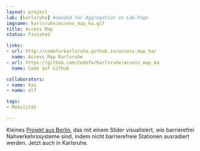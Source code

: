 ```yaml
---
layout: project
lab: [karlsruhe] #needed for Aggregation on Lab-Page
imgname: karlsruhe/access_map_ka.gif
title: Access Map
status: Finished

links:
- url: http://codeforkarlsruhe.github.io/access_map_ka/
  name: Access Map Karlsruhe
- url: https://github.com/CodeforKarlsruhe/access_map_ka
  name: Code auf Github

collaborators:
- name: Kai
- name: olf

tags:
- Mobilität

---
```


Kleines <a href="http://codefor.de/projekte/2011-12-31-accessmap.html">Projekt aus Berlin</a>, das mit einem Slider visualisiert, wie barrierefrei Nahverkehrssysteme sind, indem nicht barrierefreie Stationen ausradiert werden. Jetzt auch in Karlsruhe.
